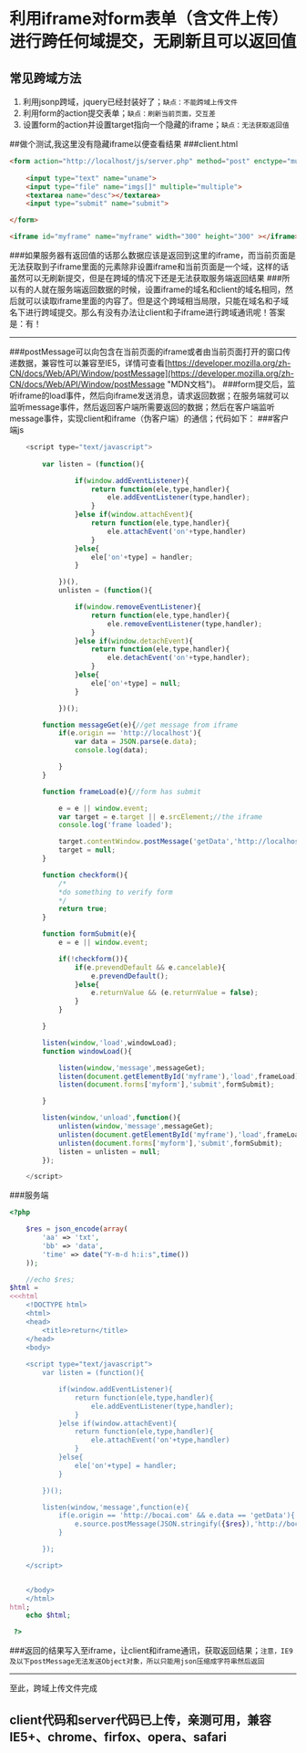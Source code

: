# 利用iframe对form表单（含文件上传）进行跨任何域提交，无刷新且可以返回值

## 常见跨域方法
1. 利用jsonp跨域，jquery已经封装好了；`缺点：不能跨域上传文件`
2. 利用form的action提交表单；`缺点：刷新当前页面，交互差`
3. 设置form的action并设置target指向一个隐藏的iframe；`缺点：无法获取返回值`

##做个测试,我这里没有隐藏iframe以便查看结果
###client.html
```html
<form action="http://localhost/js/server.php" method="post" enctype="multipart/form-data" target="myframe" name="myform">
		
	<input type="text" name="uname">
	<input type="file" name="imgs[]" multiple="multiple">
	<textarea name="desc"></textarea>
	<input type="submit" name="submit">

</form>

<iframe id="myframe" name="myframe" width="300" height="300" ></iframe>
```
###如果服务器有返回值的话那么数据应该是返回到这里的iframe，而当前页面是无法获取到子iframe里面的元素除非设置iframe和当前页面是一个域，这样的话虽然可以无刷新提交，但是在跨域的情况下还是无法获取服务端返回结果
###所以有的人就在服务端返回数据的时候，设置iframe的域名和client的域名相同，然后就可以读取iframe里面的内容了。但是这个跨域相当局限，只能在域名和子域名下进行跨域提交。那么有没有办法让client和子iframe进行跨域通讯呢！答案是：有！

----------

###postMessage可以向包含在当前页面的iframe或者由当前页面打开的窗口传递数据，兼容性可以兼容至IE5，详情可查看[https://developer.mozilla.org/zh-CN/docs/Web/API/Window/postMessage](https://developer.mozilla.org/zh-CN/docs/Web/API/Window/postMessage "MDN文档")。
###form提交后，监听iframe的load事件，然后向iframe发送消息，请求返回数据；在服务端就可以监听message事件，然后返回客户端所需要返回的数据；然后在客户端监听message事件，实现client和iframe（伪客户端）的通信；代码如下：
###客户端js
```js
	<script type="text/javascript">
		
		var listen = (function(){

				if(window.addEventListener){
					return function(ele,type,handler){
						ele.addEventListener(type,handler);
					}
				}else if(window.attachEvent){
					return function(ele,type,handler){
						ele.attachEvent('on'+type,handler)
					}
				}else{
					ele['on'+type] = handler;
				}

			})(),
			unlisten = (function(){

				if(window.removeEventListener){
					return function(ele,type,handler){
						ele.removeEventListener(type,handler);
					}
				}else if(window.detachEvent){
					return function(ele,type,handler){
						ele.detachEvent('on'+type,handler);
					}
				}else{
					ele['on'+type] = null;
				}

			})();

		function messageGet(e){//get message from iframe
			if(e.origin == 'http://localhost'){
				var data = JSON.parse(e.data);
				console.log(data);

			}
		}

		function frameLoad(e){//form has submit

			e = e || window.event;
			var target = e.target || e.srcElement;//the iframe
			console.log('frame loaded');

			target.contentWindow.postMessage('getData','http://localhost');//post message to the iframe
			target = null;
		}

		function checkform(){
			/*
			*do something to verify form
			*/
			return true;
		}

		function formSubmit(e){
			e = e || window.event;

			if(!checkform()){
				if(e.prevendDefault && e.cancelable){
					e.prevendDefault();
				}else{
					e.returnValue && (e.returnValue = false);
				}
			}

		}

		listen(window,'load',windowLoad);
		function windowLoad(){

			listen(window,'message',messageGet);
			listen(document.getElementById('myframe'),'load',frameLoad);
			listen(document.forms['myform'],'submit',formSubmit);

		}

		listen(window,'unload',function(){
			unlisten(window,'message',messageGet);
			unlisten(document.getElementById('myframe'),'load',frameLoad);
			unlisten(document.forms['myform'],'submit',formSubmit);
			listen = unlisten = null;
		});

	</script>
```
###服务端
```php
<?php 

	$res = json_encode(array(
		'aa' => 'txt',
		'bb' => 'data',
		'time' => date("Y-m-d h:i:s",time())
	));

	//echo $res;
$html = 
<<<html
	<!DOCTYPE html>
	<html>
	<head>
		<title>return</title>
	</head>
	<body>
	
	<script type="text/javascript">
		var listen = (function(){

			if(window.addEventListener){
				return function(ele,type,handler){
					ele.addEventListener(type,handler);
				}
			}else if(window.attachEvent){
				return function(ele,type,handler){
					ele.attachEvent('on'+type,handler)
				}
			}else{
				ele['on'+type] = handler;
			}

		})();

		listen(window,'message',function(e){
			if(e.origin == 'http://bocai.com' && e.data == 'getData'){
				e.source.postMessage(JSON.stringify({$res}),'http://bocai.com');
			}

		});

	</script>


	</body>
	</html>
html;
	echo $html;

 ?>
```
###返回的结果写入至iframe，让client和iframe通讯，获取返回结果；`注意，IE9及以下postMessage无法发送Object对象，所以只能用json压缩成字符串然后返回`

----------
至此，跨域上传文件完成
## client代码和server代码已上传，亲测可用，兼容IE5+、chrome、firfox、opera、safari ##


